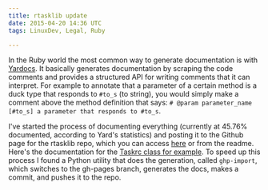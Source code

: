 ```yaml
---
title: rtasklib update
date: 2015-04-20 14:36 UTC
tags: LinuxDev, Legal, Ruby

---
```


In the Ruby world the most common way to generate documentation is with [Yardocs](http://yardoc.org). It basically generates documentation by scraping the code comments and provides a structured API for writing comments that it can interpret. For example to annotate that a parameter of a certain method is a duck type that responds to `#to_s` (to string), you would simply make a comment above the method definition that says: `# @param parameter_name [#to_s] a parameter that responds to #to_s`.

I've started the process of documenting everything (currently at 45.76% documented, according to Yard's statistics) and posting it to the Github page for the rtasklib repo, which you can access [here](http://will-paul.com/rtasklib/) or from the readme. Here's the documentation for the [Taskrc class for example](http://will-paul.com/rtasklib/Rtasklib/Taskrc.html). To speed up this process I found a Python utility that does the generation, called `ghp-import`, which switches to the gh-pages branch, generates the docs, makes a commit, and pushes it to the repo.
